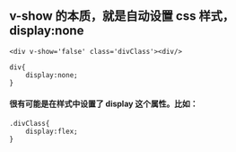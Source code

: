 ## v-show 的本质，就是自动设置 css 样式，display:none

```
<div v-show='false' class='divClass'><div/>
```

```
div{
	display:none;
}
```

#### 很有可能是在样式中设置了 display 这个属性。比如：

```
.divClass{
	display:flex;
}
```
		